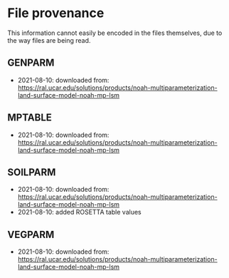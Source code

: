 # File provenance
This information cannot easily be encoded in the files themselves, due to the way files are being read.

## GENPARM
- 2021-08-10: downloaded from: https://ral.ucar.edu/solutions/products/noah-multiparameterization-land-surface-model-noah-mp-lsm

## MPTABLE
- 2021-08-10: downloaded from: https://ral.ucar.edu/solutions/products/noah-multiparameterization-land-surface-model-noah-mp-lsm

## SOILPARM
- 2021-08-10: downloaded from: https://ral.ucar.edu/solutions/products/noah-multiparameterization-land-surface-model-noah-mp-lsm
- 2021-08-10: added ROSETTA table values

## VEGPARM
- 2021-08-10: downloaded from: https://ral.ucar.edu/solutions/products/noah-multiparameterization-land-surface-model-noah-mp-lsm